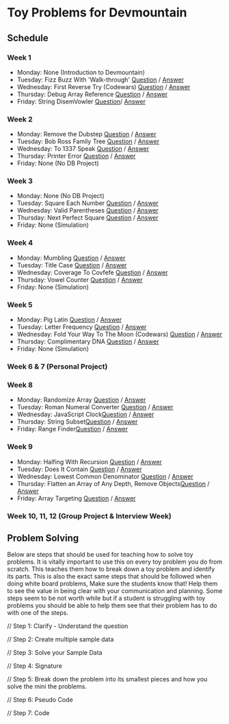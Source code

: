 # Toy Problems for Devmountain


## Schedule 

### Week 1
  <ul>
    <li>Monday: None (Introduction to Devmountain)</li>
    <li>Tuesday: Fizz Buzz With 'Walk-through' 
        <a href="https://repl.it/@AndrewNam/Fizz-Buzz">Question</a> 
        /
        <a href="https://repl.it/@AndrewNam/Fizz-Buzz-Answer">Answer</a>
     </li>
    <li>Wednesday: First Reverse Try (Codewars)
        <a href="https://repl.it/@AndrewNam/First-Reverse-Try">Question</a> 
        /
        <a href="https://repl.it/@AndrewNam/First-Reverse-Try-Answer">Answer</a>
    </li>
    <li>Thursday: Debug Array Reference
        <a href="https://repl.it/@AndrewNam/Debug-Array-Reference">Question</a> 
        /
        <a href="https://repl.it/@AndrewNam/Debug-Array-Reference-Answer">Answer</a>
    </li>
    <li>Friday: String DisemVowler 
        <a href="https://repl.it/@AndrewNam/String-DisemVowler">Question</a>/ 
        <a href="https://repl.it/@AndrewNam/String-DisemVowler-Answer">Answer</a>
    </li>
  </ul>

### Week 2
<ul>
  <li>Monday: Remove the Dubstep
    <a href="https://repl.it/@AndrewNam/Remove-the-Dubstep">Question</a> 
    / 
    <a href="https://repl.it/@AndrewNam/Remove-the-Dubstep-Answer">Answer</a>
  </li>
  <li>Tuesday: Bob Ross Family Tree 
    <a href="https://repl.it/@AndrewNam/Boss-Ross-Family-Tree">Question</a> 
    / 
    <a href="https://repl.it/@AndrewNam/Bob-Ross-Family-Tree-Answer">Answer</a>
  </li>
  <li>Wednesday: To 1337 Speak 
    <a href="https://repl.it/@AndrewNam/To-l337-Speak">Question</a> 
    / 
    <a href="https://repl.it/@AndrewNam/To-l337-Speak-Answer">Answer</a>
  </li>
  <li>Thursday: Printer Error
    <a href="https://repl.it/@AndrewNam/Printer-Error">Question</a> 
    / 
    <a href="https://repl.it/@AndrewNam/Printer-Error-Answer">Answer</a>
  </li>
  <li>Friday: None (No DB Project)</li>
</ul>

### Week 3
<ul>
  <li>Monday: None (No DB Project)</li>
  <li>Tuesday: Square Each Number 
    <a href="https://repl.it/@AndrewNam/Square-Each-Number">Question</a> 
    / 
    <a href="https://repl.it/@AndrewNam/Square-Each-Number-Answer">Answer</a>
  </li>
  <li>Wednesday: Valid Parentheses 
    <a href="https://repl.it/@AndrewNam/Valid-Parentheses">Question</a> 
    / 
    <a href="https://repl.it/@AndrewNam/Valid-Parentheses-Answer">Answer</a>
  </li>
  <li>Thursday: Next Perfect Square
    <a href="https://repl.it/@AndrewNam/Next-Perfect-Square">Question</a> 
    / 
    <a href="https://repl.it/@AndrewNam/Next-Perfect-Square-Answer">Answer</a>
  </li>
  <li>Friday: None (Simulation)</li>
</ul>

### Week 4
<ul>
  <li>Monday: Mumbling 
   <a href="https://repl.it/@AndrewNam/Mumbling">Question</a> 
    / 
    <a href="https://repl.it/@AndrewNam/Mumbling-Answer">Answer</a>
  </li>
  <li>Tuesday: Title Case
    <a href="https://repl.it/@AndrewNam/Title-Case-Codewars">Question</a> 
    / 
    <a href="https://repl.it/@AndrewNam/Title-Case-Answer">Answer</a>
  </li> 
  <li>Wednesday: Coverage To Covfefe
    <a href="https://repl.it/@AndrewNam/Coverage-To-Covfefe">Question</a> 
    / 
    <a href="https://repl.it/@AndrewNam/Coverage-To-Covfefe-Answer">Answer</a>
  </li>
  <li>Thursday: Vowel Counter 
    <a href="https://repl.it/@AndrewNam/Vowel-Counter">Question</a> 
    / 
    <a href="https://repl.it/@AndrewNam/Vowel-Counter-Answer">Answer</a>
  </li>
  <li>Friday: None (Simulation)</li>
</ul>

### Week 5
<ul>
  <li>Monday: Pig Latin
    <a href="https://repl.it/@AndrewNam/Pig-Latin">Question</a> 
    / 
    <a href="https://repl.it/@AndrewNam/Pig-Latin-Answer">Answer</a>
  </li>
  <li>Tuesday: Letter Frequency
    <a href="https://repl.it/@AndrewNam/Letter-Frequency">Question</a> 
    / 
    <a href="https://repl.it/@AndrewNam/Letter-Frequency-Answer">Answer</a>
  </li>
  <li>Wednesday: Fold Your Way To The Moon (Codewars)
    <a href="https://repl.it/@AndrewNam/Fold-Your-Way-To-The-Moon-Codewars">Question</a> 
    / 
    <a href="https://repl.it/@AndrewNam/Fold-Your-Way-To-The-Moon-Answer">Answer</a>
  </li> 
  <li>Thursday: Complimentary DNA 
    <a href="https://repl.it/@AndrewNam/Complimentary-DNA">Question</a> 
    / 
    <a href="https://repl.it/@AndrewNam/Complimentary-DNA-Answer">Answer</a>
  </li> 

  <li>Friday: None (Simulation)</li>
</ul>

### Week 6 & 7 (Personal Project)

### Week 8 
<ul>
  <li>Monday: Randomize Array
    <a href="https://repl.it/@AndrewNam/Randomize-Array">Question</a> 
    / 
    <a href="https://repl.it/@AndrewNam/Randomize-Array-Answer">Answer</a>
  </li>
  <li>Tuesday: Roman Numeral Converter 
    <a href="https://repl.it/@AndrewNam/Roman-Numeral-Converter">Question</a> 
    / 
    <a href="https://repl.it/@AndrewNam/Roman-Numeral-Converter-Answer">Answer</a>
  </li>
  <li>Wednesday: JavaScript Clock<a href='https://repl.it/@Olafaloofian/JavaScript-Clock'>Question</a> / <a href='https://repl.it/@Olafaloofian/JavaScript-Clock-Solution'>Answer</a>
  </li>
  <li>Thursday: String Subset<a href='https://repl.it/@Olafaloofian/String-Subset'>Question</a> / <a href='https://repl.it/@Olafaloofian/String-Subset-Solution'>Answer</a>
  </li>
  <li>Friday: Range Finder<a href='https://repl.it/@Olafaloofian/Range-Finder'>Question</a> / <a href='https://repl.it/@Olafaloofian/Range-Finder-Solution'>Answer</a>
  </li>
</ul>

### Week 9 
<ul>
  <li>Monday: Halfing With Recursion
    <a href="https://repl.it/@AndrewNam/Halfing-With-Recursion">Question</a> 
    / 
    <a href="https://repl.it/@AndrewNam/Halfing-With-Recursion-Answer">Answer</a>
  </li>
  <li>Tuesday: Does It Contain
    <a href="https://repl.it/@AndrewNam/Does-It-Contain">Question</a> 
    / 
    <a href="https://repl.it/@AndrewNam/Does-It-Contain-Answer">Answer</a>
  </li>
  <li>Wednesday: Lowest Common Denominator
    <a href="https://repl.it/@AndrewNam/Lowest-Common-Denominator">Question</a> 
    / 
    <a href="https://repl.it/@AndrewNam/Lowest-Common-Denominator-Answer">Answer</a>
  </li>
  <li>Thursday: Flatten an Array of Any Depth, Remove Objects<a href='https://repl.it/@Olafaloofian/Flatten-Array'>Question<a> / <a href='https://repl.it/@Olafaloofian/Flatten-Array-Solution'>Answer</a>
  </li>
  <li>Friday: Array Targeting <a href='https://repl.it/@Olafaloofian/Array-Targeting'>Question</a> / <a href='https://repl.it/@Olafaloofian/Array-Targeting-Solution'>Answer</a>
  </li>
</ul>

### Week 10, 11, 12 (Group Project & Interview Week)

## Problem Solving

Below are steps that should be used for teaching how to solve toy problems. It is vitally important to use this on every toy problem you do from scratch. This teaches them how to break down a toy problem and identify its parts. This is also the exact same steps that should be followed when doing white board problems, Make sure the students know that! Help them to see the value in being clear with your communication and planning. Some steps seem to be not worth while but if a student is struggling with toy problems you should be able to help them see that their problem has to do with one of the steps.

// Step 1: Clarify - Understand the question

// Step 2: Create multiple sample data

// Step 3: Solve your Sample Data

// Step 4: Signature

// Step 5: Break down the problem into its smallest pieces and how you solve the mini the problems.

// Step 6: Pseudo Code

// Step 7: Code


